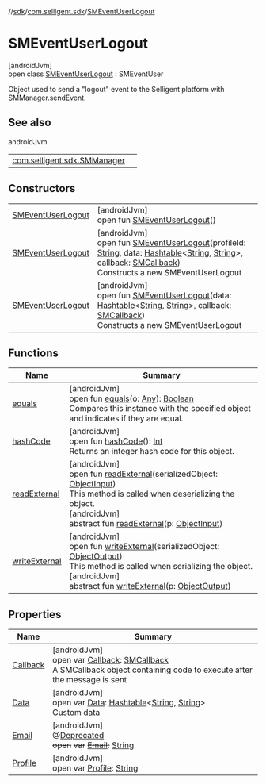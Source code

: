 //[sdk](../../../index.md)/[com.selligent.sdk](../index.md)/[SMEventUserLogout](index.md)

# SMEventUserLogout

[androidJvm]\
open class [SMEventUserLogout](index.md) : SMEventUser

Object used to send a &quot;logout&quot; event to the Selligent platform with SMManager.sendEvent.

## See also

androidJvm

| | |
|---|---|
| [com.selligent.sdk.SMManager](../-s-m-manager/send-s-m-event.md) |  |

## Constructors

| | |
|---|---|
| [SMEventUserLogout](-s-m-event-user-logout.md) | [androidJvm]<br>open fun [SMEventUserLogout](-s-m-event-user-logout.md)() |
| [SMEventUserLogout](-s-m-event-user-logout.md) | [androidJvm]<br>open fun [SMEventUserLogout](-s-m-event-user-logout.md)(profileId: [String](https://developer.android.com/reference/kotlin/java/lang/String.html), data: [Hashtable](https://developer.android.com/reference/kotlin/java/util/Hashtable.html)&lt;[String](https://developer.android.com/reference/kotlin/java/lang/String.html), [String](https://developer.android.com/reference/kotlin/java/lang/String.html)&gt;, callback: [SMCallback](../-s-m-callback/index.md))<br>Constructs a new SMEventUserLogout |
| [SMEventUserLogout](-s-m-event-user-logout.md) | [androidJvm]<br>open fun [SMEventUserLogout](-s-m-event-user-logout.md)(data: [Hashtable](https://developer.android.com/reference/kotlin/java/util/Hashtable.html)&lt;[String](https://developer.android.com/reference/kotlin/java/lang/String.html), [String](https://developer.android.com/reference/kotlin/java/lang/String.html)&gt;, callback: [SMCallback](../-s-m-callback/index.md))<br>Constructs a new SMEventUserLogout |

## Functions

| Name | Summary |
|---|---|
| [equals](../-s-m-event-user-unregister/index.md#1419080370%2FFunctions%2F462465411) | [androidJvm]<br>open fun [equals](../-s-m-event-user-unregister/index.md#1419080370%2FFunctions%2F462465411)(o: [Any](https://kotlinlang.org/api/latest/jvm/stdlib/kotlin/-any/index.html)): [Boolean](https://kotlinlang.org/api/latest/jvm/stdlib/kotlin/-boolean/index.html)<br>Compares this instance with the specified object and indicates if they are equal. |
| [hashCode](../-s-m-event-user-unregister/index.md#-254228727%2FFunctions%2F462465411) | [androidJvm]<br>open fun [hashCode](../-s-m-event-user-unregister/index.md#-254228727%2FFunctions%2F462465411)(): [Int](https://kotlinlang.org/api/latest/jvm/stdlib/kotlin/-int/index.html)<br>Returns an integer hash code for this object. |
| [readExternal](../-s-m-event-user-unregister/index.md#-1646240016%2FFunctions%2F462465411) | [androidJvm]<br>open fun [readExternal](../-s-m-event-user-unregister/index.md#-1646240016%2FFunctions%2F462465411)(serializedObject: [ObjectInput](https://developer.android.com/reference/kotlin/java/io/ObjectInput.html))<br>This method is called when deserializing the object.<br>[androidJvm]<br>abstract fun [readExternal](../-s-m-notification-message/index.md#-1306664077%2FFunctions%2F462465411)(p: [ObjectInput](https://developer.android.com/reference/kotlin/java/io/ObjectInput.html)) |
| [writeExternal](../-s-m-event-user-unregister/index.md#1585445712%2FFunctions%2F462465411) | [androidJvm]<br>open fun [writeExternal](../-s-m-event-user-unregister/index.md#1585445712%2FFunctions%2F462465411)(serializedObject: [ObjectOutput](https://developer.android.com/reference/kotlin/java/io/ObjectOutput.html))<br>This method is called when serializing the object.<br>[androidJvm]<br>abstract fun [writeExternal](../-s-m-notification-message/index.md#1500408595%2FFunctions%2F462465411)(p: [ObjectOutput](https://developer.android.com/reference/kotlin/java/io/ObjectOutput.html)) |

## Properties

| Name | Summary |
|---|---|
| [Callback](../-s-m-event/-callback.md) | [androidJvm]<br>open var [Callback](../-s-m-event/-callback.md): [SMCallback](../-s-m-callback/index.md)<br>A SMCallback object containing code to execute after the message is sent |
| [Data](../-s-m-event/-data.md) | [androidJvm]<br>open var [Data](../-s-m-event/-data.md): [Hashtable](https://developer.android.com/reference/kotlin/java/util/Hashtable.html)&lt;[String](https://developer.android.com/reference/kotlin/java/lang/String.html), [String](https://developer.android.com/reference/kotlin/java/lang/String.html)&gt;<br>Custom data |
| [Email](../-s-m-event-user-unregister/index.md#1053791770%2FProperties%2F462465411) | [androidJvm]<br>@[Deprecated](https://developer.android.com/reference/kotlin/java/lang/Deprecated.html)<br>~~open~~ ~~var~~ [~~Email~~](../-s-m-event-user-unregister/index.md#1053791770%2FProperties%2F462465411)~~:~~ [String](https://developer.android.com/reference/kotlin/java/lang/String.html) |
| [Profile](../-s-m-event-user-unregister/index.md#-952461715%2FProperties%2F462465411) | [androidJvm]<br>open var [Profile](../-s-m-event-user-unregister/index.md#-952461715%2FProperties%2F462465411): [String](https://developer.android.com/reference/kotlin/java/lang/String.html) |
